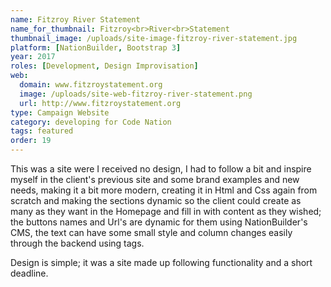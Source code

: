 ```yaml
---
name: Fitzroy River Statement
name_for_thumbnail: Fitzroy<br>River<br>Statement
thumbnail_image: /uploads/site-image-fitzroy-river-statement.jpg
platform: [NationBuilder, Bootstrap 3]
year: 2017
roles: [Development, Design Improvisation]
web:
  domain: www.fitzroystatement.org
  image: /uploads/site-web-fitzroy-river-statement.png
  url: http://www.fitzroystatement.org
type: Campaign Website
category: developing for Code Nation
tags: featured
order: 19
---
```


This was a site were I received no design, I had to follow a bit and inspire myself in the client's previous site and some brand examples and new needs, making it a bit more modern, creating it in Html and Css again from scratch and making the sections dynamic so the client could create as many as they want in the Homepage and fill in with content as they wished; the buttons names and Url's are dynamic for them using NationBuilder's CMS, the text can have some small style and column changes easily through the backend using tags.

Design is simple; it was a site made up following functionality and a short deadline.